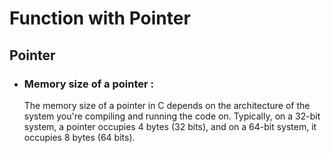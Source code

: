 # Function with Pointer

## Pointer

- ### Memory size of a pointer :
  The memory size of a pointer in C depends on the architecture of the system you're compiling and running the code on. Typically, on a 32-bit system, a pointer occupies 4 bytes (32 bits), and on a 64-bit system, it occupies 8 bytes (64 bits).
